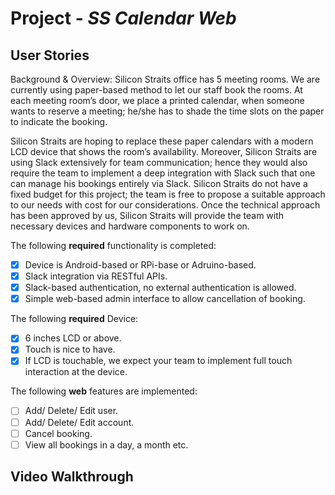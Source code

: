 # Project - *SS Calendar Web*

## User Stories

Background & Overview: Silicon Straits office has 5 meeting rooms. We are currently using paper-based method to let our staff book the rooms. At each meeting room’s door, we place a printed calendar, when someone wants to reserve a meeting; he/she has to shade the time slots on the paper to indicate the booking.

Silicon Straits are hoping to replace these paper calendars with a modern LCD device that shows the room’s availability. Moreover, Silicon Straits are using Slack extensively for team communication; hence they would also require the team to implement a deep integration with Slack such that one can manage his bookings entirely via Slack. Silicon Straits do not have a fixed budget for this project; the team is free to propose a suitable approach to our needs with cost for our considerations. Once the technical approach has been approved by us, Silicon Straits will provide the team with necessary devices and hardware components to work on.

The following **required** functionality is completed:

- [x] Device is Android-based or RPi-base or Adruino-based.
- [x] Slack integration via RESTful APIs.
- [x] Slack-based authentication, no external authentication is allowed.
- [x] Simple web-based admin interface to allow cancellation of booking.

The following **required** Device:
- [x] 6 inches LCD or above.
- [x] Touch is nice to have.
- [x] If LCD is touchable, we expect your team to implement full touch interaction at the device.

The following **web** features are implemented:

- [ ] Add/ Delete/ Edit user.
- [ ] Add/ Delete/ Edit account.
- [ ] Cancel booking.
- [ ] View all bookings in a day, a month etc.

## Video Walkthrough
